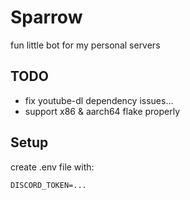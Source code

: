 # Sparrow

fun little bot for my personal servers

## TODO

- fix youtube-dl dependency issues...
- support x86 & aarch64 flake properly

## Setup

create .env file with:
```
DISCORD_TOKEN=...
```
